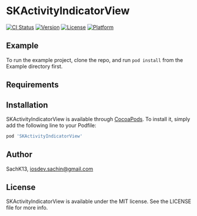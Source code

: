 # SKActivityIndicatorView

[![CI Status](http://img.shields.io/travis/SachK13/SKActivityIndicatorView.svg?style=flat)](https://travis-ci.org/SachK13/SKActivityIndicatorView)
[![Version](https://img.shields.io/cocoapods/v/SKActivityIndicatorView.svg?style=flat)](http://cocoapods.org/pods/SKActivityIndicatorView)
[![License](https://img.shields.io/cocoapods/l/SKActivityIndicatorView.svg?style=flat)](http://cocoapods.org/pods/SKActivityIndicatorView)
[![Platform](https://img.shields.io/cocoapods/p/SKActivityIndicatorView.svg?style=flat)](http://cocoapods.org/pods/SKActivityIndicatorView)

## Example

To run the example project, clone the repo, and run `pod install` from the Example directory first.

## Requirements

## Installation

SKActivityIndicatorView is available through [CocoaPods](http://cocoapods.org). To install
it, simply add the following line to your Podfile:

```ruby
pod 'SKActivityIndicatorView'
```

## Author

SachK13, iosdev.sachin@gmail.com

## License

SKActivityIndicatorView is available under the MIT license. See the LICENSE file for more info.
